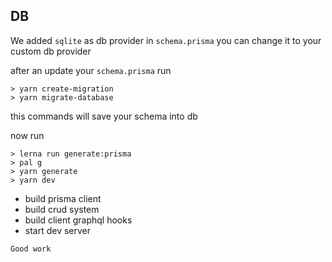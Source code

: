 ## DB

We added `sqlite` as db provider in `schema.prisma` you can change it to your custom db provider

after an update your `schema.prisma` run

```shell
> yarn create-migration
> yarn migrate-database
```

this commands will save your schema into db

now run

```shell
> lerna run generate:prisma
> pal g
> yarn generate
> yarn dev
```

- build prisma client
- build crud system
- build client graphql hooks
- start dev server

`Good work`
